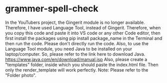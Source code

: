 # grammer-spell-check
In the YouTubers project, the Gingerit module is no longer available. Therefore, I have used Language Tool, instead of Gingerit. Therefore, when you copy this code and paste it into VS code or any other Code editor, then first install the packages using pip install package_name in the Terminal and then run the code. Please don't directly run the code. Also, to use the Language Tool module, you need Java to be installed on your laptop/computer. So, please refer to the link here to download Java.
https://www.java.com/en/download/manual.jsp
Also, please create a "templates" folder, inside which you should paste the index.html file. Then only the render_template will work perfectly.
Note: Please refer to the "Folder photo".

